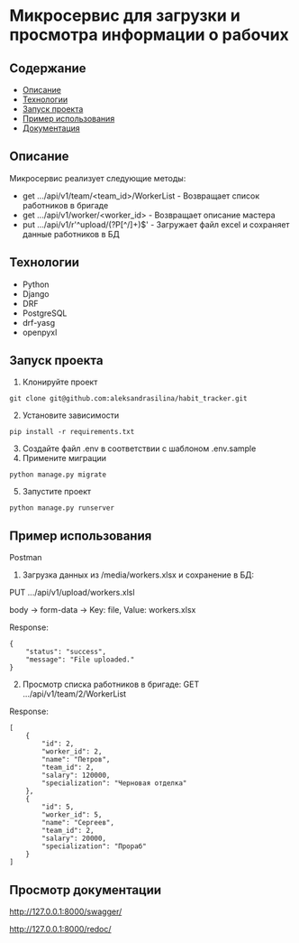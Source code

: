 # Микросервис для загрузки и просмотра информации о рабочих


## Содержание
- [Описание](#описание)
- [Технологии](#технологии)
- [Запуск проекта](#запуск-проекта)
- [Пример использования](#пример-использования)
- [Документация](#просмотр-документации)


## Описание
Микросервис реализует следующие методы:
- get .../api/v1/team/<team_id>/WorkerList - Возвращает список работников в бригаде
- get .../api/v1/worker/<worker_id> - Возвращает описание мастера
- put .../api/v1/r'^upload/(?P<filename>[^/]+)$' - Загружает файл excel и сохраняет данные работников в БД

## Технологии
- Python
- Django
- DRF
- PostgreSQL
- drf-yasg
- openpyxl


## Запуск проекта
1. Клонируйте проект
```
git clone git@github.com:aleksandrasilina/habit_tracker.git
```
2. Установите зависимости
```
pip install -r requirements.txt
```
3. Создайте файл .env в соответствии с шаблоном .env.sample
4. Примените миграции
```
python manage.py migrate
```
5. Запустите проект
```
python manage.py runserver
```

## Пример использования
Postman
1. Загрузка данных из /media/workers.xlsx и сохранение в БД:

PUT .../api/v1/upload/workers.xlsl

body -> form-data -> Key: file, Value: workers.xlsx

Response:
```
{
    "status": "success",
    "message": "File uploaded."
}
```
2. Просмотр списка работников в бригаде:
GET .../api/v1/team/2/WorkerList

Response:
```
[
    {
        "id": 2,
        "worker_id": 2,
        "name": "Петров",
        "team_id": 2,
        "salary": 120000,
        "specialization": "Черновая отделка"
    },
    {
        "id": 5,
        "worker_id": 5,
        "name": "Сергеев",
        "team_id": 2,
        "salary": 20000,
        "specialization": "Прораб"
    }
]
```

## Просмотр документации
http://127.0.0.1:8000/swagger/

http://127.0.0.1:8000/redoc/